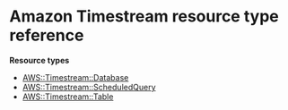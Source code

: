 # Amazon Timestream resource type reference<a name="AWS_Timestream"></a>

**Resource types**

- [AWS::Timestream::Database](aws-resource-timestream-database.md)
- [AWS::Timestream::ScheduledQuery](aws-resource-timestream-scheduledquery.md)
- [AWS::Timestream::Table](aws-resource-timestream-table.md)
